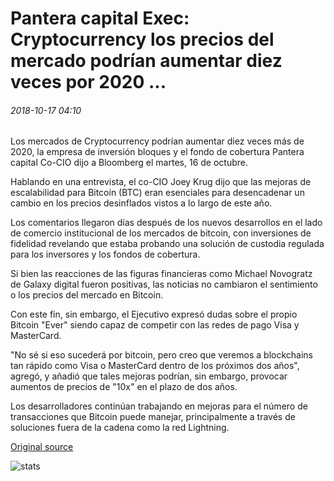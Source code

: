 # Pantera capital Exec: Cryptocurrency los precios del mercado podrían aumentar diez veces por 2020 ...

###### 2018-10-17 04:10

Los mercados de Cryptocurrency podrían aumentar diez veces más de 2020, la empresa de inversión bloques y el fondo de cobertura Pantera capital Co-CIO dijo a Bloomberg el martes, 16 de octubre.

Hablando en una entrevista, el co-CIO Joey Krug dijo que las mejoras de escalabilidad para Bitcoin (BTC) eran esenciales para desencadenar un cambio en los precios desinflados vistos a lo largo de este año.

Los comentarios llegaron días después de los nuevos desarrollos en el lado de comercio institucional de los mercados de bitcoin, con inversiones de fidelidad revelando que estaba probando una solución de custodia regulada para los inversores y los fondos de cobertura.

Si bien las reacciones de las figuras financieras como Michael Novogratz de Galaxy digital fueron positivas, las noticias no cambiaron el sentimiento o los precios del mercado en Bitcoin.

Con este fin, sin embargo, el Ejecutivo expresó dudas sobre el propio Bitcoin "Ever" siendo capaz de competir con las redes de pago Visa y MasterCard.

"No sé si eso sucederá por bitcoin, pero creo que veremos a blockchains tan rápido como Visa o MasterCard dentro de los próximos dos años", agregó, y añadió que tales mejoras podrían, sin embargo, provocar aumentos de precios de "10x" en el plazo de dos años.

Los desarrolladores continúan trabajando en mejoras para el número de transacciones que Bitcoin puede manejar, principalmente a través de soluciones fuera de la cadena como la red Lightning.

[Original source](https://cointelegraph.com/news/pantera-capital-exec-cryptocurrency-market-prices-could-increase-tenfold-by-2020)

![stats](https://c.statcounter.com/11760860/0/a89fa40b/1/ "stats")